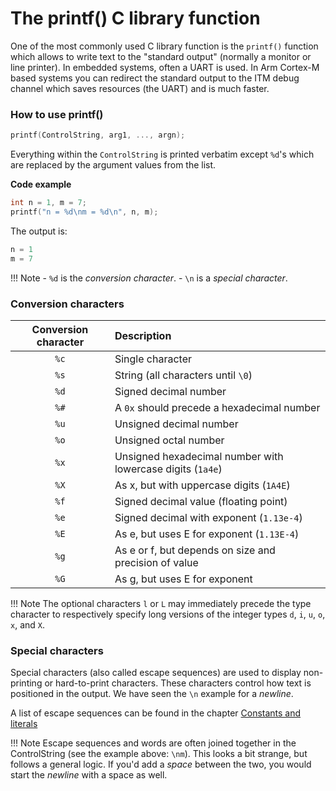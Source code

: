 # The printf() C library function

One of the most commonly used C library function is the `printf()` function which allows to write text to the "standard
output" (normally a monitor or line printer). In embedded systems, often a UART is used. In Arm Cortex-M based systems
you can redirect the standard output to the ITM debug channel which saves resources (the UART) and is much faster.

### How to use printf()

```c
printf(ControlString, arg1, ..., argn);
```

Everything within the `ControlString` is printed verbatim except `%d`'s
which are replaced by the argument values from the list.

**Code example**

```c
int n = 1, m = 7;
printf("n = %d\nm = %d\n", n, m);
```

The output is:

```c
n = 1
m = 7
```

!!! Note
    - `%d` is the *conversion character*.
    - `\n` is a *special character*.

### Conversion characters

| Conversion character | Description |
|:---:|:---|
| `%c` | Single character|
| `%s` | String (all characters until `\0`)|
| `%d` | Signed decimal number |
| `%#` | A `0x` should precede a hexadecimal number|
| `%u` | Unsigned decimal number |
| `%o` | Unsigned octal number |
| `%x` | Unsigned hexadecimal number with lowercase digits (`1a4e`)|
| `%X` | As x, but with uppercase digits (`1A4E`)|
| `%f` | Signed decimal value (floating point)|
| `%e` | Signed decimal with exponent (`1.13e-4`)|
| `%E` | As e, but uses E for exponent (`1.13E-4`)|
| `%g` | As e or f, but depends on size and precision of value|
| `%G` | As g, but uses E for exponent|

!!! Note
    The optional characters `l` or `L` may immediately precede the type character to respectively specify long versions
    of the integer types `d`, `i`, `u`, `o`, `x`, and `X`.

### Special characters

Special characters (also called escape sequences) are used to display non-printing or hard-to-print characters. These
characters control how text is positioned in the output. We have seen the `\n` example for a *newline*.

A list of escape sequences can be found in the chapter [Constants and literals](constants.md#string-literals)

!!! Note
    Escape sequences and words are often joined together in the ControlString (see the example above: `\nm`). This
    looks a bit strange, but follows a general logic. If you'd add a *space* between the two, you would start the
    *newline* with a space as well.
